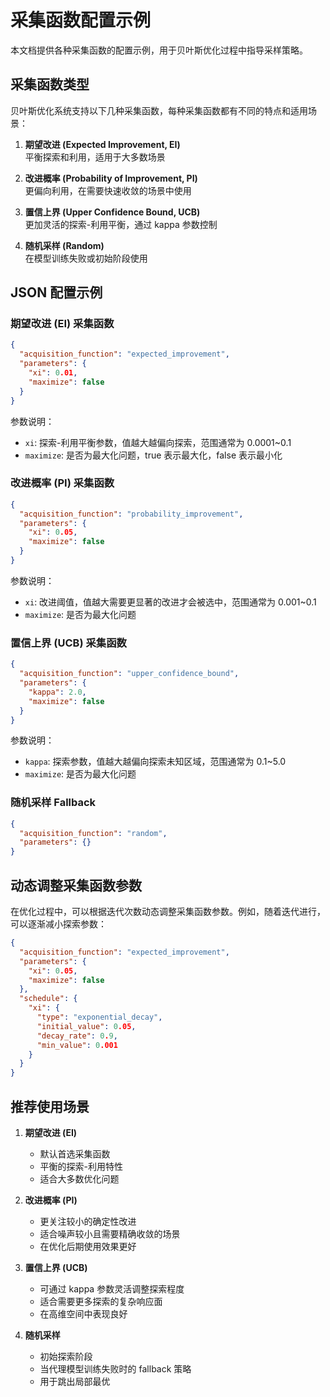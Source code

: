 # 采集函数配置示例

本文档提供各种采集函数的配置示例，用于贝叶斯优化过程中指导采样策略。

## 采集函数类型

贝叶斯优化系统支持以下几种采集函数，每种采集函数都有不同的特点和适用场景：

1. **期望改进 (Expected Improvement, EI)**  
   平衡探索和利用，适用于大多数场景
   
2. **改进概率 (Probability of Improvement, PI)**  
   更偏向利用，在需要快速收敛的场景中使用
   
3. **置信上界 (Upper Confidence Bound, UCB)**  
   更加灵活的探索-利用平衡，通过 kappa 参数控制
   
4. **随机采样 (Random)**  
   在模型训练失败或初始阶段使用

## JSON 配置示例

### 期望改进 (EI) 采集函数

```json
{
  "acquisition_function": "expected_improvement",
  "parameters": {
    "xi": 0.01,
    "maximize": false
  }
}
```

参数说明：
- `xi`: 探索-利用平衡参数，值越大越偏向探索，范围通常为 0.0001~0.1
- `maximize`: 是否为最大化问题，true 表示最大化，false 表示最小化

### 改进概率 (PI) 采集函数

```json
{
  "acquisition_function": "probability_improvement",
  "parameters": {
    "xi": 0.05,
    "maximize": false
  }
}
```

参数说明：
- `xi`: 改进阈值，值越大需要更显著的改进才会被选中，范围通常为 0.001~0.1
- `maximize`: 是否为最大化问题

### 置信上界 (UCB) 采集函数

```json
{
  "acquisition_function": "upper_confidence_bound",
  "parameters": {
    "kappa": 2.0,
    "maximize": false
  }
}
```

参数说明：
- `kappa`: 探索参数，值越大越偏向探索未知区域，范围通常为 0.1~5.0
- `maximize`: 是否为最大化问题

### 随机采样 Fallback

```json
{
  "acquisition_function": "random",
  "parameters": {}
}
```

## 动态调整采集函数参数

在优化过程中，可以根据迭代次数动态调整采集函数参数。例如，随着迭代进行，可以逐渐减小探索参数：

```json
{
  "acquisition_function": "expected_improvement",
  "parameters": {
    "xi": 0.05,
    "maximize": false
  },
  "schedule": {
    "xi": {
      "type": "exponential_decay",
      "initial_value": 0.05,
      "decay_rate": 0.9,
      "min_value": 0.001
    }
  }
}
```

## 推荐使用场景

1. **期望改进 (EI)**
   - 默认首选采集函数
   - 平衡的探索-利用特性
   - 适合大多数优化问题

2. **改进概率 (PI)**
   - 更关注较小的确定性改进
   - 适合噪声较小且需要精确收敛的场景
   - 在优化后期使用效果更好

3. **置信上界 (UCB)**
   - 可通过 kappa 参数灵活调整探索程度
   - 适合需要更多探索的复杂响应面
   - 在高维空间中表现良好

4. **随机采样**
   - 初始探索阶段
   - 当代理模型训练失败时的 fallback 策略
   - 用于跳出局部最优 
